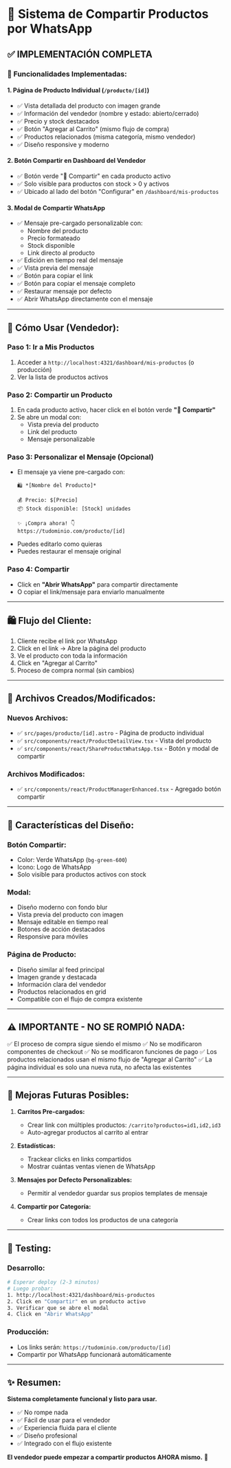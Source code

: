 # 📱 Sistema de Compartir Productos por WhatsApp

## ✅ IMPLEMENTACIÓN COMPLETA

### 🎯 Funcionalidades Implementadas:

#### 1. **Página de Producto Individual** (`/producto/[id]`)
- ✅ Vista detallada del producto con imagen grande
- ✅ Información del vendedor (nombre y estado: abierto/cerrado)
- ✅ Precio y stock destacados
- ✅ Botón "Agregar al Carrito" (mismo flujo de compra)
- ✅ Productos relacionados (misma categoría, mismo vendedor)
- ✅ Diseño responsive y moderno

#### 2. **Botón Compartir en Dashboard del Vendedor**
- ✅ Botón verde "📱 Compartir" en cada producto activo
- ✅ Solo visible para productos con stock > 0 y activos
- ✅ Ubicado al lado del botón "Configurar" en `/dashboard/mis-productos`

#### 3. **Modal de Compartir WhatsApp**
- ✅ Mensaje pre-cargado personalizable con:
  - Nombre del producto
  - Precio formateado
  - Stock disponible
  - Link directo al producto
- ✅ Edición en tiempo real del mensaje
- ✅ Vista previa del mensaje
- ✅ Botón para copiar el link
- ✅ Botón para copiar el mensaje completo
- ✅ Restaurar mensaje por defecto
- ✅ Abrir WhatsApp directamente con el mensaje

---

## 🚀 Cómo Usar (Vendedor):

### Paso 1: Ir a Mis Productos
1. Acceder a `http://localhost:4321/dashboard/mis-productos` (o producción)
2. Ver la lista de productos activos

### Paso 2: Compartir un Producto
1. En cada producto activo, hacer click en el botón verde **"📱 Compartir"**
2. Se abre un modal con:
   - Vista previa del producto
   - Link del producto
   - Mensaje personalizable

### Paso 3: Personalizar el Mensaje (Opcional)
- El mensaje ya viene pre-cargado con:
  ```
  🛍️ *[Nombre del Producto]*

  💰 Precio: $[Precio]
  📦 Stock disponible: [Stock] unidades

  ✨ ¡Compra ahora! 👇
  https://tudominio.com/producto/[id]
  ```
- Puedes editarlo como quieras
- Puedes restaurar el mensaje original

### Paso 4: Compartir
- Click en **"Abrir WhatsApp"** para compartir directamente
- O copiar el link/mensaje para enviarlo manualmente

---

## 🛍️ Flujo del Cliente:

1. Cliente recibe el link por WhatsApp
2. Click en el link → Abre la página del producto
3. Ve el producto con toda la información
4. Click en "Agregar al Carrito"
5. Proceso de compra normal (sin cambios)

---

## 📂 Archivos Creados/Modificados:

### Nuevos Archivos:
- ✅ `src/pages/producto/[id].astro` - Página de producto individual
- ✅ `src/components/react/ProductDetailView.tsx` - Vista del producto
- ✅ `src/components/react/ShareProductWhatsApp.tsx` - Botón y modal de compartir

### Archivos Modificados:
- ✅ `src/components/react/ProductManagerEnhanced.tsx` - Agregado botón compartir

---

## 🎨 Características del Diseño:

### Botón Compartir:
- Color: Verde WhatsApp (`bg-green-600`)
- Icono: Logo de WhatsApp
- Solo visible para productos activos con stock

### Modal:
- Diseño moderno con fondo blur
- Vista previa del producto con imagen
- Mensaje editable en tiempo real
- Botones de acción destacados
- Responsive para móviles

### Página de Producto:
- Diseño similar al feed principal
- Imagen grande y destacada
- Información clara del vendedor
- Productos relacionados en grid
- Compatible con el flujo de compra existente

---

## ⚠️ IMPORTANTE - NO SE ROMPIÓ NADA:

✅ El proceso de compra sigue siendo el mismo
✅ No se modificaron componentes de checkout
✅ No se modificaron funciones de pago
✅ Los productos relacionados usan el mismo flujo de "Agregar al Carrito"
✅ La página individual es solo una nueva ruta, no afecta las existentes

---

## 🔮 Mejoras Futuras Posibles:

1. **Carritos Pre-cargados:**
   - Crear link con múltiples productos: `/carrito?productos=id1,id2,id3`
   - Auto-agregar productos al carrito al entrar

2. **Estadísticas:**
   - Trackear clicks en links compartidos
   - Mostrar cuántas ventas vienen de WhatsApp

3. **Mensajes por Defecto Personalizables:**
   - Permitir al vendedor guardar sus propios templates de mensaje

4. **Compartir por Categoría:**
   - Crear links con todos los productos de una categoría

---

## 📱 Testing:

### Desarrollo:
```bash
# Esperar deploy (2-3 minutos)
# Luego probar:
1. http://localhost:4321/dashboard/mis-productos
2. Click en "Compartir" en un producto activo
3. Verificar que se abre el modal
4. Click en "Abrir WhatsApp"
```

### Producción:
- Los links serán: `https://tudominio.com/producto/[id]`
- Compartir por WhatsApp funcionará automáticamente

---

## ✨ Resumen:

**Sistema completamente funcional y listo para usar.**
- ✅ No rompe nada
- ✅ Fácil de usar para el vendedor
- ✅ Experiencia fluida para el cliente
- ✅ Diseño profesional
- ✅ Integrado con el flujo existente

**El vendedor puede empezar a compartir productos AHORA mismo.** 🚀

